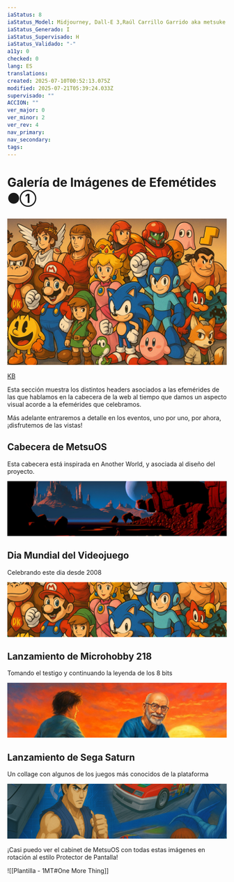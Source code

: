 ```yaml
---
iaStatus: 8
iaStatus_Model: Midjourney, Dall-E 3,Raúl Carrillo Garrido aka metsuke
iaStatus_Generado: I
iaStatus_Supervisado: H
iaStatus_Validado: "-"
a11y: 0
checked: 0
lang: ES
translations: 
created: 2025-07-10T00:52:13.075Z
modified: 2025-07-21T05:39:24.033Z
supervisado: ""
ACCION: ""
ver_major: 0
ver_minor: 2
ver_rev: 4
nav_primary: 
nav_secondary: 
tags:
---
```

# Galería de Imágenes de Efemétides  ⚫①

![Galeria Imagenes Cabecera](PublicBrain/_resources/2488e3400cbb8967b8c240f1095f5225_MD5.jpeg)

[KB](https://metsuke.com/kb.html)

Esta sección muestra los distintos headers asociados a las efemérides de las que hablamos en la cabecera de la web al tiempo que damos un aspecto visual acorde a la efemérides que celebramos.

Más adelante entraremos a detalle en los eventos, uno por uno, por ahora, ¡disfrutemos de las vistas!
## Cabecera de MetsuOS

Esta cabecera está inspirada en Another World, y asociada al diseño del proyecto.

![HeaderMetsuOS](PublicBrain/_resources/3fbf14c681c41cd616a48bf74553a796_MD5.jpeg)

## Dia Mundial del Videojuego

Celebrando este dia desde 2008

![Header Dia Mundial del Videojuego](PublicBrain/_resources/d2a885d88805ad9f6ae23a425f852dd5_MD5.jpeg)

## Lanzamiento de Microhobby 218

Tomando el testigo y continuando la leyenda de los 8 bits

![Header Lanzamiento de Microhobby 218](PublicBrain/_resources/06d9c68047c3520d56eef7592667e89d_MD5.jpeg)

## Lanzamiento de Sega Saturn

Un collage con algunos de los juegos más conocidos de la plataforma

![HeaderLanzamientoSegaSaturn](PublicBrain/_resources/1a94d0a2680b966e8fbbba71cd81179c_MD5.jpeg)



¡Casi puedo ver el cabinet de MetsuOS con todas estas imágenes en rotación al estilo Protector de Pantalla!

![[Plantilla - 1MT#One More Thing]]